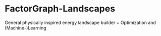 # FactorGraph-Landscapes
General physically inspired energy landscape builder + Optimization and (Machine-)Learning
